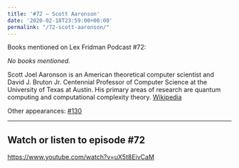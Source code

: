 ```yaml
---
title: '#72 – Scott Aaronson'
date: '2020-02-18T23:59:00+00:00'
permalink: "/72-scott-aaronson/"
---
```


Books mentioned on Lex Fridman Podcast #72:

*No books mentioned.*

<!--more-->

Scott Joel Aaronson is an American theoretical computer scientist and David J. Bruton Jr. Centennial Professor of Computer Science at the University of Texas at Austin. His primary areas of research are quantum computing and computational complexity theory. <a href="https://en.wikipedia.org/wiki/Scott_Aaronson" target="_blank">Wikipedia</a>

Other appearances: [\#130](/130-scott-aaronson/)

- - - - - -

## Watch or listen to episode #72

<https://www.youtube.com/watch?v=uX5t8EivCaM>
